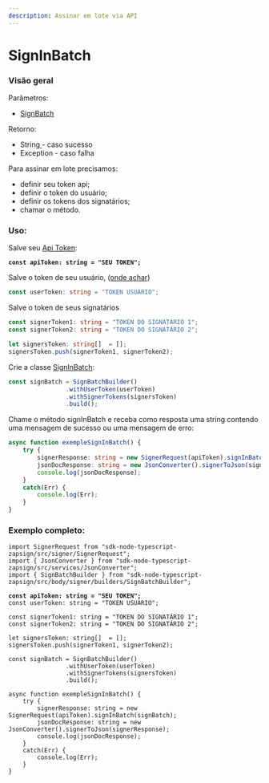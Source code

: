 ```yaml
---
description: Assinar em lote via API
---
```


# SignInBatch

### Visão geral

Parâmetros:&#x20;

* [SignBatch](https://app.gitbook.com/s/-M4noMoX5ZGb2-RhWjjf-887967055/~/changes/193/facilitadores/sdks/sdk-typescript/classes-usadas/body/signbatch)

Retorno:

* String[ ](../../sdk-em-java/classes-usadas/response/signer-response.md)- caso sucesso
* Exception - caso falha

Para assinar em lote precisamos:

* definir seu token api;
* definir o token do usuário;
* definir os tokens dos signatários;
* chamar o método.

### Uso:

Salve seu [Api Token](../../../../):

<pre class="language-typescript"><code class="lang-typescript"><strong>const apiToken: string = "SEU TOKEN";
</strong></code></pre>



Salve o token de seu usuário, ([onde achar](../../../../signatarios/assinar-em-lote-via-api.md))

```typescript
const userToken: string = "TOKEN USUÁRIO";
```



Salve o token de seus signatários

```typescript
const signerToken1: string = "TOKEN DO SIGNATÁRIO 1";
const signerToken2: string = "TOKEN DO SIGNATÁRIO 2";

let signersToken: string[]  = [];
signersToken.push(signerToken1, signerToken2);
```



Crie a classe [SignInBatch](https://app.gitbook.com/s/-M4noMoX5ZGb2-RhWjjf-887967055/~/changes/193/facilitadores/sdks/sdk-typescript/classes-usadas/body/signbatch):

```typescript
const signBatch = SignBatchBuilder()
                .withUserToken(userToken)
                .withSignerTokens(signersToken)
                .build();
```



Chame o método signInBatch e receba como resposta uma string contendo uma mensagem de sucesso ou uma mensagem de erro:

```typescript
async function exempleSignInBatch() {
    try {
        signerResponse: string = new SignerRequest(apiToken).signInBatche(signBatch);
        jsonDocResponse: string = new JsonConverter().signerToJson(signerResponse);
        console.log(jsonDocResponse);
    }
    catch(Err) {
        console.log(Err);
    }   
}
```



### Exemplo completo:

<pre class="language-typescript"><code class="lang-typescript">import SignerRequest from "sdk-node-typescript-zapsign/src/signer/SignerRequest";
import { JsonConverter } from "sdk-node-typescript-zapsign/src/services/JsonConverter";
import { SignBatchBuilder } from "sdk-node-typescript-zapsign/src/body/signer/builders/SignBatchBuilder";
<strong>
</strong><strong>const apiToken: string = "SEU TOKEN";
</strong>const userToken: string = "TOKEN USUÁRIO";

const signerToken1: string = "TOKEN DO SIGNATÁRIO 1";
const signerToken2: string = "TOKEN DO SIGNATÁRIO 2";

let signersToken: string[]  = [];
signersToken.push(signerToken1, signerToken2);

const signBatch = SignBatchBuilder()
                .withUserToken(userToken)
                .withSignerTokens(signersToken)
                .build();
                
async function exempleSignInBatch() {
    try {
        signerResponse: string = new SignerRequest(apiToken).signInBatch(signBatch);
        jsonDocResponse: string = new JsonConverter().signerToJson(signerResponse);
        console.log(jsonDocResponse);
    }
    catch(Err) {
        console.log(Err);
    }   
}
</code></pre>
